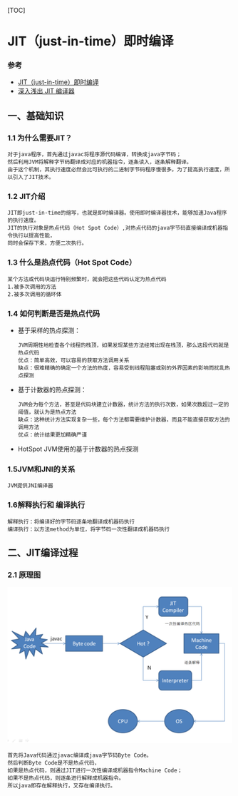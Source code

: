 [TOC]

# JIT（just-in-time）即时编译

### 参考

* [JIT（just-in-time）即时编译](https://blog.csdn.net/c1481118216/article/details/76592289)
* [深入浅出 JIT 编译器](https://www.ibm.com/developerworks/cn/java/j-lo-just-in-time/index.html)

## 一、基础知识

### 1.1 为什么需要JIT？

```text
对于java程序，首先通过javac将程序源代码编译，转换成java字节码；
然后利用JVM将解释字节码翻译成对应的机器指令，逐条读入，逐条解释翻译。
由于这个机制，其执行速度必然会比可执行的二进制字节码程序慢很多。为了提高执行速度，所以引入了JIT技术。			
```

### 1.2 JIT介绍

```text
JIT即just-in-time的缩写，也就是即时编译器。使用即时编译器技术，能够加速Java程序的执行速度。
JIT的执行对象是热点代码（Hot Spot Code）,对热点代码的java字节码直接编译成机器指令执行以提高性能，
同时会保存下来，方便二次执行。
```

### 1.3 什么是热点代码（Hot Spot Code）

```text
某个方法或代码块运行特别频繁时，就会把这些代码认定为热点代码
1.被多次调用的方法
2.被多次调用的循环体
```

### 1.4 如何判断是否是热点代码

* 基于采样的热点探测：

  ```text
  JVM周期性地检查各个线程的栈顶，如果发现某些方法经常出现在栈顶，那么这段代码就是热点代码
  优点：简单高效，可以容易的获取方法调用关系
  缺点：很难精确的确定一个方法的热度，容易受到线程阻塞或别的外界因素的影响而扰乱热点探测
  ```

* 基于计数器的热点探测：

  ```text
  JVM会为每个方法，甚至是代码块建立计数器，统计方法的执行次数，如果次数超过一定的阈值，就认为是热点方法
  缺点：这种统计方法实现复杂一些，每个方法都需要维护计数器，而且不能直接获取方法的调用方法
  优点：统计结果更加精确严谨
  ```

* HotSpot JVM使用的基于计数器的热点探测

### 1.5JVM和JNI的关系

```text
JVM提供JNI编译器
```

### 1.6解释执行和 编译执行

```text
解释执行：将编译好的字节码逐条地翻译成机器码执行
编译执行：以方法method为单位，将字节码一次性翻译成机器码执行
```

## 二、JIT编译过程

### 2.1 原理图

![](https://github.com/nullWolf007/images/raw/master/Java/Java36/jit_001.png)

```text
首先将Java代码通过javac编译成java字节码Byte Code。
然后判断Byte Code是不是热点代码，
如果是热点代码，则通过JIT进行一次性编译成机器指令Machine Code；
如果不是热点代码，则逐条进行解释成机器指令。
所以java即存在解释执行，又存在编译执行。
```

